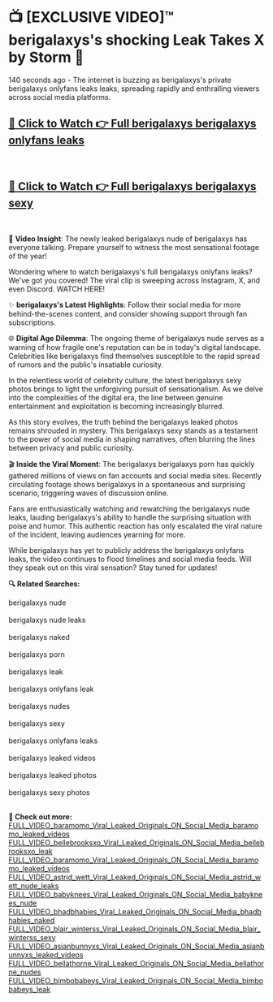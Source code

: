 # 📺 [EXCLUSIVE VIDEO]™ berigalaxys's shocking Leak Takes X by Storm 🚀

140 seconds ago - The internet is buzzing as berigalaxys's private berigalaxys onlyfans leaks leaks, spreading rapidly and enthralling viewers across social media platforms.

<h2><a href="https://github-6l9.pages.dev/link1">🔗 Click to Watch 👉 Full berigalaxys berigalaxys onlyfans leaks</a></h2><br>
<h2><a href="https://github-6l9.pages.dev/link2">🔗 Click to Watch 👉 Full berigalaxys berigalaxys sexy</a></h2><br>

🎥 **Video Insight**: The newly leaked berigalaxys nude of berigalaxys has everyone talking. Prepare yourself to witness the most sensational footage of the year!

Wondering where to watch berigalaxys's full berigalaxys onlyfans leaks? We've got you covered! The viral clip is sweeping across Instagram, X, and even Discord. WATCH HERE!

✨ **berigalaxys's Latest Highlights**: Follow their social media for more behind-the-scenes content, and consider showing support through fan subscriptions.

🌐 **Digital Age Dilemma**: The ongoing theme of berigalaxys nude serves as a warning of how fragile one's reputation can be in today's digital landscape. Celebrities like berigalaxys find themselves susceptible to the rapid spread of rumors and the public's insatiable curiosity.

In the relentless world of celebrity culture, the latest berigalaxys sexy photos brings to light the unforgiving pursuit of sensationalism. As we delve into the complexities of the digital era, the line between genuine entertainment and exploitation is becoming increasingly blurred.

As this story evolves, the truth behind the berigalaxys leaked photos remains shrouded in mystery. This berigalaxys sexy stands as a testament to the power of social media in shaping narratives, often blurring the lines between privacy and public curiosity.

🎬 **Inside the Viral Moment**: The berigalaxys berigalaxys porn has quickly gathered millions of views on fan accounts and social media sites. Recently circulating footage shows berigalaxys in a spontaneous and surprising scenario, triggering waves of discussion online.

Fans are enthusiastically watching and rewatching the berigalaxys nude leaks, lauding berigalaxys's ability to handle the surprising situation with poise and humor. This authentic reaction has only escalated the viral nature of the incident, leaving audiences yearning for more.

While berigalaxys has yet to publicly address the berigalaxys onlyfans leaks, the video continues to flood timelines and social media feeds. Will they speak out on this viral sensation? Stay tuned for updates!

<strong>🔍 Related Searches:</strong>

berigalaxys nude
<br><br>
berigalaxys nude leaks
<br><br>
berigalaxys naked
<br><br>
berigalaxys porn
<br><br>
berigalaxys leak
<br><br>
berigalaxys onlyfans leak
<br><br>
berigalaxys nudes
<br><br>
berigalaxys sexy
<br><br>
berigalaxys onlyfans leaks
<br><br>
berigalaxys leaked videos
<br><br>
berigalaxys leaked photos
<br><br>
berigalaxys sexy photos
<br><br>



<strong>🔗 Check out more:</strong><br>
<a href="./FULL_VIDEO_baramomo_Viral_Leaked_Originals_ON_Social_Media_baramomo_leaked_videos.md">FULL_VIDEO_baramomo_Viral_Leaked_Originals_ON_Social_Media_baramomo_leaked_videos</a><br>
<a href="./FULL_VIDEO_bellebrooksxo_Viral_Leaked_Originals_ON_Social_Media_bellebrooksxo_leak.md">FULL_VIDEO_bellebrooksxo_Viral_Leaked_Originals_ON_Social_Media_bellebrooksxo_leak</a><br>
<a href="./FULL_VIDEO_baramomo_Viral_Leaked_Originals_ON_Social_Media_baramomo_leaked_videos.md">FULL_VIDEO_baramomo_Viral_Leaked_Originals_ON_Social_Media_baramomo_leaked_videos</a><br>
<a href="./FULL_VIDEO_astrid_wett_Viral_Leaked_Originals_ON_Social_Media_astrid_wett_nude_leaks.md">FULL_VIDEO_astrid_wett_Viral_Leaked_Originals_ON_Social_Media_astrid_wett_nude_leaks</a><br>
<a href="./FULL_VIDEO_babyknees_Viral_Leaked_Originals_ON_Social_Media_babyknees_nude.md">FULL_VIDEO_babyknees_Viral_Leaked_Originals_ON_Social_Media_babyknees_nude</a><br>
<a href="./FULL_VIDEO_bhadbhabies_Viral_Leaked_Originals_ON_Social_Media_bhadbhabies_naked.md">FULL_VIDEO_bhadbhabies_Viral_Leaked_Originals_ON_Social_Media_bhadbhabies_naked</a><br>
<a href="./FULL_VIDEO_blair_winterss_Viral_Leaked_Originals_ON_Social_Media_blair_winterss_sexy.md">FULL_VIDEO_blair_winterss_Viral_Leaked_Originals_ON_Social_Media_blair_winterss_sexy</a><br>
<a href="./FULL_VIDEO_asianbunnyxs_Viral_Leaked_Originals_ON_Social_Media_asianbunnyxs_leaked_videos.md">FULL_VIDEO_asianbunnyxs_Viral_Leaked_Originals_ON_Social_Media_asianbunnyxs_leaked_videos</a><br>
<a href="./FULL_VIDEO_bellathorne_Viral_Leaked_Originals_ON_Social_Media_bellathorne_nudes.md">FULL_VIDEO_bellathorne_Viral_Leaked_Originals_ON_Social_Media_bellathorne_nudes</a><br>
<a href="./FULL_VIDEO_bimbobabeys_Viral_Leaked_Originals_ON_Social_Media_bimbobabeys_leak.md">FULL_VIDEO_bimbobabeys_Viral_Leaked_Originals_ON_Social_Media_bimbobabeys_leak</a><br>
